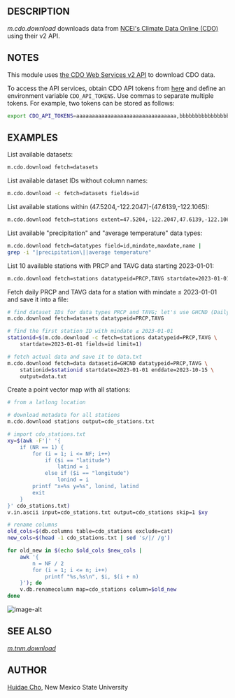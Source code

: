 ## DESCRIPTION

*m.cdo.download* downloads data from [NCEI's Climate Data Online
(CDO)](https://www.ncei.noaa.gov/cdo-web/webservices/v2) using their v2
API.

## NOTES

This module uses [the CDO Web Services v2
API](https://www.ncei.noaa.gov/cdo-web/api/v2/) to download CDO data.

To access the API services, obtain CDO API tokens from
[here](https://www.ncei.noaa.gov/cdo-web/token) and define an
environment variable `CDO_API_TOKENS`. Use commas to separate multiple
tokens. For example, two tokens can be stored as follows:

```sh
export CDO_API_TOKENS=aaaaaaaaaaaaaaaaaaaaaaaaaaaaaaaa,bbbbbbbbbbbbbbbbbbbbbbbbbbbbbbbb
```

## EXAMPLES

List available datasets:

```sh
m.cdo.download fetch=datasets
```

List available dataset IDs without column names:

```sh
m.cdo.download -c fetch=datasets fields=id
```

List available stations within (47.5204,-122.2047)-(47.6139,-122.1065):

```sh
m.cdo.download fetch=stations extent=47.5204,-122.2047,47.6139,-122.1065
```

List available "precipitation" and "average temperature" data types:

```sh
m.cdo.download fetch=datatypes field=id,mindate,maxdate,name |
grep -i "|precipitation\||average temperature"
```

List 10 available stations with PRCP and TAVG data starting 2023-01-01:

```sh
m.cdo.download fetch=stations datatypeid=PRCP,TAVG startdate=2023-01-01 limit=10
```

Fetch daily PRCP and TAVG data for a station with mindate ≤ 2023-01-01
and save it into a file:

```sh
# find dataset IDs for data types PRCP and TAVG; let's use GHCND (Daily Summary)
m.cdo.download fetch=datasets datatypeid=PRCP,TAVG

# find the first station ID with mindate ≤ 2023-01-01
stationid=$(m.cdo.download -c fetch=stations datatypeid=PRCP,TAVG \
    startdate=2023-01-01 fields=id limit=1)

# fetch actual data and save it to data.txt
m.cdo.download fetch=data datasetid=GHCND datatypeid=PRCP,TAVG \
    stationid=$stationid startdate=2023-01-01 enddate=2023-10-15 \
    output=data.txt
```

Create a point vector map with all stations:

```sh
# from a latlong location

# download metadata for all stations
m.cdo.download stations output=cdo_stations.txt

# import cdo_stations.txt
xy=$(awk -F'|' '{
    if (NR == 1) {
        for (i = 1; i <= NF; i++)
            if ($i == "latitude")
                latind = i
            else if ($i == "longitude")
                lonind = i
        printf "x=%s y=%s", lonind, latind
        exit
    }
}' cdo_stations.txt)
v.in.ascii input=cdo_stations.txt output=cdo_stations skip=1 $xy

# rename columns
old_cols=$(db.columns table=cdo_stations exclude=cat)
new_cols=$(head -1 cdo_stations.txt | sed 's/|/ /g')

for old_new in $(echo $old_cols $new_cols |
    awk '{
        n = NF / 2
        for (i = 1; i <= n; i++)
            printf "%s,%s\n", $i, $(i + n)
    }'); do
    v.db.renamecolumn map=cdo_stations column=$old_new
done
```

![image-alt](m_cdo_download_cdo_stations.png)

## SEE ALSO

*[m.tnm.download](m.tnm.download.md)*

## AUTHOR

[Huidae Cho](mailto:grass4u@gmail-com), New Mexico State University
